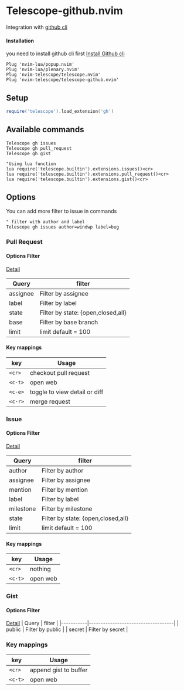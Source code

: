 # Telescope-github.nvim
Integration with [github cli](https://cli.github.com/)

#### Installation
you need to install github cli first
[Install Github cli](https://github.com/cli/cli#installation)

```viml
Plug 'nvim-lua/popup.nvim'
Plug 'nvim-lua/plenary.nvim'
Plug 'nvim-telescope/telescope.nvim'
Plug 'nvim-telescope/telescope-github.nvim'

```
## Setup

``` lua
require('telescope').load_extension('gh')

```

## Available commands
```viml
Telescope gh issues
Telescope gh pull_request
Telescope gh gist

"Using lua function
lua require('telescope.builtin').extensions.issues()<cr>
lua require('telescope.builtin').extensions.pull_request()<cr>
lua require('telescope.builtin').extensions.gist()<cr>

```

## Options

You can add more filter to issue in commands

```viml
" filter with author and label
Telescope gh issues author=windwp label=bug
```

### Pull Request
#### Options Filter
[Detail](https://cli.github.com/manual/gh_pr_list)

| Query     | filter                             |
|-----------|------------------------------------|
| assignee  | Filter by assignee                 |
| label     | Filter by label                    |
| state     | Filter by state: {open,closed,all} |
| base      | Filter by base branch              |
| limit     | limit default = 100                |

#### Key mappings

| key     | Usage                         |
|---------|-------------------------------|
| `<cr>`  | checkout pull request         |
| `<c-t>` | open web                      |
| `<c-e>` | toggle to view detail or diff |
| `<c-r>` | merge request                 |

### Issue

#### Options Filter
[Detail](https://cli.github.com/manual/gh_issue_list)

| Query     | filter                             |
|-----------|------------------------------------|
| author    | Filter by author                   |
| assignee  | Filter by assignee                 |
| mention   | Filter by mention                  |
| label     | Filter by label                    |
| milestone | Filter by milestone                |
| state     | Filter by state: {open,closed,all} |
| limit     | limit default = 100                |

#### Key mappings

| key     | Usage    |
|---------|----------|
| `<cr>`  | nothing  |
| `<c-t>` | open web |

### Gist
#### Options Filter

[Detail](https://cli.github.com/manual/gh_gist_list)
| Query     | filter                             |
|-----------|------------------------------------|
| public    | Filter by public                   |
| secret    | Filter by secret                   |

### Key mappings
| key     | Usage                 |
|---------|-----------------------|
| `<cr>`  | append gist to buffer |
| `<c-t>` | open web              |



